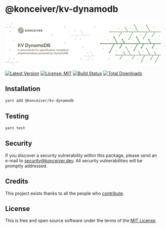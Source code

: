 # @konceiver/kv-dynamodb

<p align="center"><img src="./banner.png" /></p>

[![Latest Version](https://badgen.now.sh/npm/v/@konceiver/kv-dynamodb)](https://www.npmjs.com/package/@konceiver/kv-dynamodb)
[![License: MIT](https://badgen.now.sh/badge/license/MIT/green)](./LICENSE)
[![Build Status](https://img.shields.io/github/workflow/status/konceiver/kv-dynamodb/run-tests?label=tests)](https://img.shields.io/github/workflow/status/konceiver/kv-dynamodb/CI?label=CI)
[![Total Downloads](https://badgen.net/npm/dt/konceiver/kv-dynamodb)](https://npmjs.org/package/@konceiver/kv-dynamodb)

## Installation

```bash
yarn add @konceiver/kv-dynamodb
```

## Testing

```bash
yarn test
```

## Security

If you discover a security vulnerability within this package, please send an e-mail to security@konceiver.dev. All security vulnerabilities will be promptly addressed.

## Credits

This project exists thanks to all the people who [contribute](../../contributors).

## License

This is free and open source software under the terms of the [MIT License](./LICENSE).
